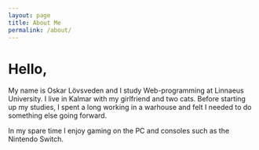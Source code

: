 ```yaml
---
layout: page
title: About Me
permalink: /about/
---
```


# Hello,

My name is Oskar Lövsveden and I study Web-programming at Linnaeus University. I live in Kalmar with my girlfriend and two cats. Before starting up my studies, I spent a long working in a warhouse and felt I needed to do something else going forward.

In my spare time I enjoy gaming on the PC and consoles such as the Nintendo Switch.